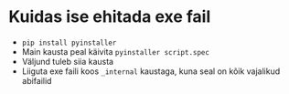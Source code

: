 # Kuidas ise ehitada exe fail
* `pip install pyinstaller`
* Main kausta peal käivita `pyinstaller script.spec`
* Väljund tuleb siia kausta 
* Liiguta exe faili koos `_internal` kaustaga, kuna seal on kõik vajalikud abifailid
